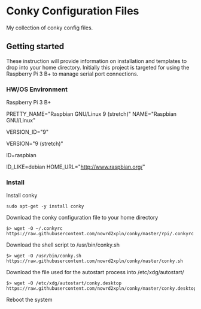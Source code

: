 # Conky Configuration Files
My collection of conky config files.

## Getting started
These instruction will provide information on installation and templates to drop into your home directory. Initially this project is targeted for using the Raspberry Pi 3 B+ to manage serial port connections.

### HW/OS Environment
Raspberry Pi 3 B+

PRETTY_NAME="Raspbian GNU/Linux 9 (stretch)"
NAME="Raspbian GNU/Linux"

VERSION_ID="9"

VERSION="9 (stretch)"

ID=raspbian

ID_LIKE=debian 
HOME_URL="http://www.raspbian.org/" 

### Install
Install conky
```
sudo apt-get -y install conky
```
Download the conky configuration file to your home directory
```
$> wget -O ~/.conkyrc https://raw.githubusercontent.com/nowrd2xpln/conky/master/rpi/.conkyrc
```
Download the shell script to /usr/bin/conky.sh
```
$> wget -O /usr/bin/conky.sh https://raw.githubusercontent.com/nowrd2xpln/conky/master/conky.sh
```
Download the file used for the autostart process into /etc/xdg/autostart/
```
$> wget -O /etc/xdg/autostart/conky.desktop https://raw.githubusercontent.com/nowrd2xpln/conky/master/conky.desktop
```
Reboot the system

